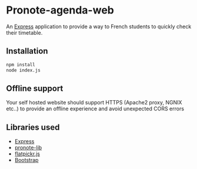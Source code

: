 # Pronote-agenda-web
An [Express](https://expressjs.com) application to provide a way to French students to quickly check their timetable.
## Installation

```bash
npm install
node index.js
```

## Offline support
Your self hosted website should support HTTPS (Apache2 proxy, NGNIX etc..) to provide an offline experience and avoid unexpected CORS errors 

## Libraries used
* [Express](https://expressjs.com)
* [pronote-lib](https://github.com/wow0000/pronote-lib)
* [flatpickr.js](https://flatpickr.js.org/)
* [Bootstrap](https://getbootstrap.com/)